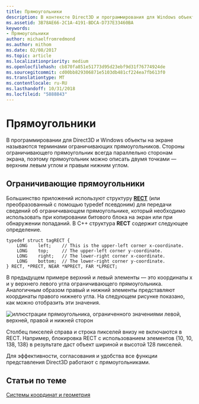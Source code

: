```yaml
---
title: Прямоугольники
description: В контексте Direct3D и программирования для Windows объекты на экране называют на основе ограничивающих прямоугольников.
ms.assetid: 3B78AE66-2C1A-4191-BDCA-D737E33460BA
keywords:
- Прямоугольники
author: michaelfromredmond
ms.author: mithom
ms.date: 02/08/2017
ms.topic: article
ms.localizationpriority: medium
ms.openlocfilehash: cb870fa851e51773d95d23ebf9d31f76774924de
ms.sourcegitcommit: cd00bb829306871e5103db481cf224ea7fb613f0
ms.translationtype: MT
ms.contentlocale: ru-RU
ms.lasthandoff: 10/31/2018
ms.locfileid: "5888843"
---
```

# <a name="rectangles"></a>Прямоугольники


В программировании для Direct3D и Windows объекты на экране называются терминами ограничивающих прямоугольников. Стороны ограничивающего прямоугольник всегда параллельно сторонам экрана, поэтому прямоугольник можно описать двумя точками — верхним левым углом и правым нижним углом.

## <a name="span-idboundingrectanglesspanspan-idboundingrectanglesspanspan-idboundingrectanglesspanbounding-rectangles"></a><span id="Bounding_rectangles"></span><span id="bounding_rectangles"></span><span id="BOUNDING_RECTANGLES"></span>Ограничивающие прямоугольники


Большинство приложений используют структуру [**RECT**](https://msdn.microsoft.com/library/windows/desktop/dd162897) (или преобразованный с помощью typedef псевдоним) для передачи сведений об ограничивающем прямоугольнике, который необходимо использовать при копировании битового блока на экран или при обнаружении попаданий. В C++ структура **RECT** содержит следующее определение.

```
typedef struct tagRECT { 
    LONG    left;    // This is the upper-left corner x-coordinate.
    LONG    top;     // The upper-left corner y-coordinate.
    LONG    right;   // The lower-right corner x-coordinate.
    LONG    bottom;  // The lower-right corner y-coordinate.
} RECT, *PRECT, NEAR *NPRECT, FAR *LPRECT; 
```

В предыдущем примере верхний и левый элементы — это координаты x и y верхнего левого угла ограничивающего прямоугольника. Аналогичным образом правый и нижний элементы представляют координаты правого нижнего угла. На следующем рисунке показано, как можно отобразить эти значения.

![иллюстрации прямоугольника, ограниченного значениями левой, верхней, правой и нижней сторон](images/rect.png)

Столбец пикселей справа и строка пикселей внизу не включаются в RECT. Например, блокировка RECT с использованием элементов {10, 10, 138, 138} в результате даст объект шириной и высотой 128 пикселей.

Для эффективности, согласования и удобства все функции представления Direct3D работают с прямоугольниками.

## <a name="span-idrelated-topicsspanrelated-topics"></a><span id="related-topics"></span>Статьи по теме


[Системы координат и геометрия](coordinate-systems-and-geometry.md)

 

 




